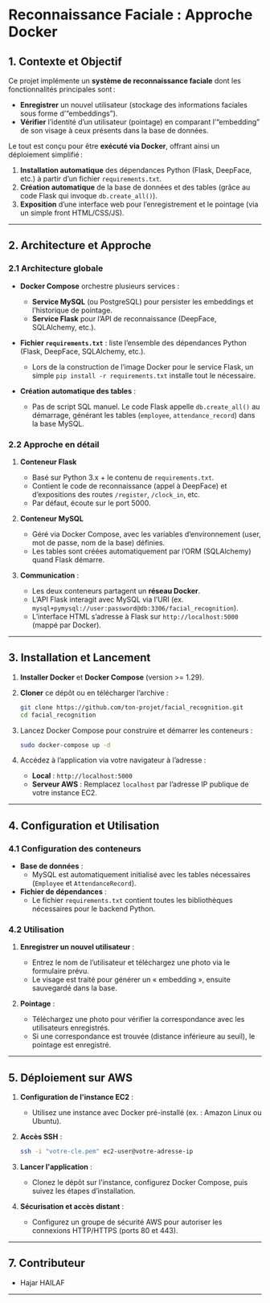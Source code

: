 # Reconnaissance Faciale : Approche Docker

## 1. Contexte et Objectif

Ce projet implémente un **système de reconnaissance faciale** dont les fonctionnalités principales sont :
- **Enregistrer** un nouvel utilisateur (stockage des informations faciales sous forme d’“embeddings”).
- **Vérifier** l’identité d’un utilisateur (pointage) en comparant l’“embedding” de son visage à ceux présents dans la base de données.

Le tout est conçu pour être **exécuté via Docker**, offrant ainsi un déploiement simplifié :

1. **Installation automatique** des dépendances Python (Flask, DeepFace, etc.) à partir d’un fichier `requirements.txt`.
2. **Création automatique** de la base de données et des tables (grâce au code Flask qui invoque `db.create_all()`).
3. **Exposition** d’une interface web pour l’enregistrement et le pointage (via un simple front HTML/CSS/JS).

---

## 2. Architecture et Approche

### 2.1 Architecture globale

- **Docker Compose** orchestre plusieurs services :
  - **Service MySQL** (ou PostgreSQL) pour persister les embeddings et l’historique de pointage.
  - **Service Flask** pour l’API de reconnaissance (DeepFace, SQLAlchemy, etc.).

- **Fichier `requirements.txt`** : liste l’ensemble des dépendances Python (Flask, DeepFace, SQLAlchemy, etc.).  
  - Lors de la construction de l’image Docker pour le service Flask, un simple `pip install -r requirements.txt` installe tout le nécessaire.

- **Création automatique des tables** :  
  - Pas de script SQL manuel. Le code Flask appelle `db.create_all()` au démarrage, générant les tables (`employee`, `attendance_record`) dans la base MySQL.

### 2.2 Approche en détail

1. **Conteneur Flask**  
   - Basé sur Python 3.x + le contenu de `requirements.txt`.  
   - Contient le code de reconnaissance (appel à DeepFace) et d’expositions des routes `/register`, `/clock_in`, etc.  
   - Par défaut, écoute sur le port 5000.

2. **Conteneur MySQL**  
   - Géré via Docker Compose, avec les variables d’environnement (user, mot de passe, nom de la base) définies.  
   - Les tables sont créées automatiquement par l’ORM (SQLAlchemy) quand Flask démarre.

3. **Communication** :  
   - Les deux conteneurs partagent un **réseau Docker**.  
   - L’API Flask interagit avec MySQL via l’URI (ex. `mysql+pymysql://user:password@db:3306/facial_recognition`).  
   - L’interface HTML s’adresse à Flask sur `http://localhost:5000` (mappé par Docker).
   
---

## 3. Installation et Lancement

1. **Installer Docker** et **Docker Compose** (version >= 1.29).  
2. **Cloner** ce dépôt ou en télécharger l’archive :  
   ```bash
   git clone https://github.com/ton-projet/facial_recognition.git
   cd facial_recognition

3. Lancez Docker Compose pour construire et démarrer les conteneurs :
   ```bash
   sudo docker-compose up -d
   ```

4. Accédez à l’application via votre navigateur à l’adresse :
   - **Local** : `http://localhost:5000`
   - **Serveur AWS** : Remplacez `localhost` par l’adresse IP publique de votre instance EC2.

---
## 4. Configuration et Utilisation

### 4.1 Configuration des conteneurs
- **Base de données** :
  - MySQL est automatiquement initialisé avec les tables nécessaires (`Employee` et `AttendanceRecord`).
- **Fichier de dépendances** :
  - Le fichier `requirements.txt` contient toutes les bibliothèques nécessaires pour le backend Python.

### 4.2 Utilisation

1. **Enregistrer un nouvel utilisateur** :
   - Entrez le nom de l’utilisateur et téléchargez une photo via le formulaire prévu.
   - Le visage est traité pour générer un « embedding », ensuite sauvegardé dans la base.

2. **Pointage** :
   - Téléchargez une photo pour vérifier la correspondance avec les utilisateurs enregistrés.
   - Si une correspondance est trouvée (distance inférieure au seuil), le pointage est enregistré.

---


## 5. Déploiement sur AWS

1. **Configuration de l'instance EC2** :
   - Utilisez une instance avec Docker pré-installé (ex. : Amazon Linux ou Ubuntu).

2. **Accès SSH** :
   ```bash
   ssh -i "votre-cle.pem" ec2-user@votre-adresse-ip
   ```

3. **Lancer l'application** :
   - Clonez le dépôt sur l’instance, configurez Docker Compose, puis suivez les étapes d’installation.

4. **Sécurisation et accès distant** :
   - Configurez un groupe de sécurité AWS pour autoriser les connexions HTTP/HTTPS (ports 80 et 443).

---
## 7. Contributeur
- Hajar HAILAF
---




